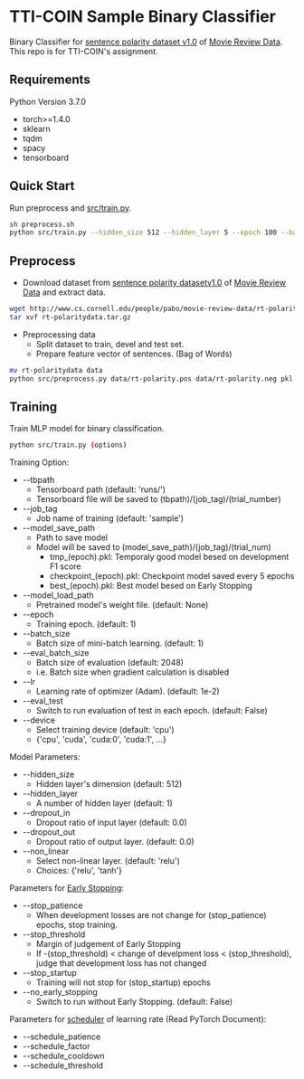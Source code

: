 # TTI-COIN Sample Binary Classifier

Binary Classifier for [sentence polarity dataset v1.0](http://www.cs.cornell.edu/people/pabo/movie-review-data/rt-polaritydata.tar.gz) of [Movie Review Data](http://www.cs.cornell.edu/people/pabo/movie-review-data/).
This repo is for TTI-COIN's assignment.

## Requirements

Python Version 3.7.0

- torch>=1.4.0
- sklearn
- tqdm
- spacy
- tensorboard

## Quick Start

Run preprocess and [src/train.py](src/train.py).

```sh
sh preprocess.sh
python src/train.py --hidden_size 512 --hidden_layer 5 --epoch 100 --batch_size 32 --lr 1e-2 --eval_test --device cuda:0
```

## Preprocess

- Download dataset from [sentence polarity datasetv1.0](http://www.cs.cornell.edu/people/pabo/movie-review-data/rt-polaritydata.tar.gz) of [Movie Review Data](http://www.cs.cornell.edu/people/pabo/movie-review-data/) and extract data.

```sh
wget http://www.cs.cornell.edu/people/pabo/movie-review-data/rt-polaritydata.tar.gz
tar xvf rt-polaritydata.tar.gz
```

- Preprocessing data
  - Split dataset to train, devel and test set.
  - Prepare feature vector of sentences. (Bag of Words)

```sh
mv rt-polaritydata data
python src/preprocess.py data/rt-polarity.pos data/rt-polarity.neg pkl
```

## Training

Train MLP model for binary classification.

```sh
python src/train.py (options)
```

Training Option:

- --tbpath
  - Tensorboard path (default: 'runs/')
  - Tensorboard file will be saved to (tbpath)/(job_tag)/(trial_number)
- --job_tag
  - Job name of training (default: 'sample')
- --model_save_path
  - Path to save model
  - Model will be saved to (model_save_path)/(job_tag)/(trial_num)
    - tmp_(epoch).pkl: Temporaly good model besed on development F1 score
    - checkpoint_(epoch).pkl: Checkpoint model saved every 5 epochs
    - best_(epoch).pkl: Best model besed on Early Stopping
- --model_load_path
  - Pretrained model's weight file. (default: None)
- --epoch
  - Training epoch. (default: 1)
- --batch_size
  - Batch size of mini-batch learning. (default: 1)
- --eval_batch_size
  - Batch size of evaluation (default: 2048)
  - i.e. Batch size when gradient calculation is disabled
- --lr
  - Learning rate of optimizer (Adam). (default: 1e-2)
- --eval_test
  - Switch to run evaluation of test in each epoch. (default: False)
- --device
  - Select training device (default: 'cpu')
  - {'cpu', 'cuda', 'cuda:0', 'cuda:1', ...}

Model Parameters:

- --hidden_size
  - Hidden layer's dimension (default: 512)
- --hidden_layer 
  - A number of hidden layer (default: 1)
- --dropout_in
  - Dropout ratio of input layer (default: 0.0)
- --dropout_out
  - Dropout ratio of output layer. (default: 0.0)
- --non_linear
  - Select non-linear layer. (default: 'relu')
  - Choices: {'relu', 'tanh'}

Parameters for [Early Stopping](https://en.wikipedia.org/wiki/Early_stopping):

- --stop_patience
  - When development losses are not change for (stop_patience) epochs, stop training.
- --stop_threshold
  - Margin of judgement of Early Stopping
  - If -(stop_threshold) < change of develpment loss < (stop_threshold), judge that development loss has not changed
- --stop_startup
  - Training will not stop for (stop_startup) epochs
- --no_early_stopping
  - Switch to run without Early Stopping. (default: False)

Parameters for [scheduler](https://pytorch.org/docs/stable/optim.html?highlight=pla#torch.optim.lr_scheduler.ReduceLROnPlateau) of learning rate (Read PyTorch Document):

- --schedule_patience
- --schedule_factor
- --schedule_cooldown
- --schedule_threshold
